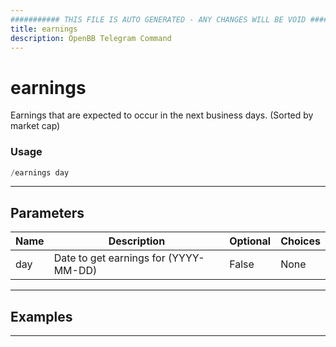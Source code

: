 ```yaml
---
########### THIS FILE IS AUTO GENERATED - ANY CHANGES WILL BE VOID ###########
title: earnings
description: OpenBB Telegram Command
---
```


# earnings

Earnings that are expected to occur in the next business days. (Sorted by market cap)

### Usage

```python wordwrap
/earnings day
```

---

## Parameters

| Name | Description | Optional | Choices |
| ---- | ----------- | -------- | ------- |
| day | Date to get earnings for (YYYY-MM-DD) | False | None |


---

## Examples


---
